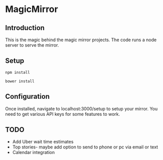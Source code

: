 MagicMirror
======

## Introduction

This is the magic behind the magic mirror projects.  The code runs a node server to serve the mirror.

## Setup

```npm install```

```bower install```

## Configuration

Once installed, navigate to localhost:3000/setup to setup your mirror.  You need to get various API keys for some features to work.

## TODO

* Add Uber wait time estimates
* Top stories- maybe add option to send to phone or pc via email or text
* Calendar integration
